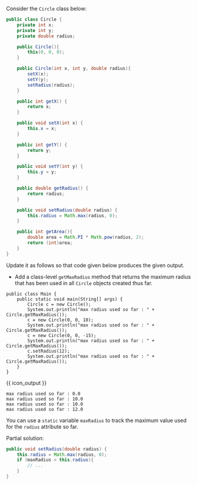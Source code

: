<panel type="dark" header="###  <small><small>{{ icon_important }} [Key Exercise] add getMaxRadius to the `Circle` class</small></small>" expanded >

Consider the `Circle` class below:
```java
public class Circle {
    private int x;
    private int y;
    private double radius;

    public Circle(){
        this(0, 0, 0);
    }

    public Circle(int x, int y, double radius){
        setX(x);
        setY(y);
        setRadius(radius);
    }

    public int getX() {
        return x;
    }

    public void setX(int x) {
        this.x = x;
    }

    public int getY() {
        return y;
    }

    public void setY(int y) {
        this.y = y;
    }

    public double getRadius() {
        return radius;
    }

    public void setRadius(double radius) {
        this.radius = Math.max(radius, 0);
    }

    public int getArea(){
        double area = Math.PI * Math.pow(radius, 2);
        return (int)area;
    }
}
```
Update it as follows so that code given below produces the given output.
* Add a class-level `getMaxRadius` method that returns the maximum radius that has been used in all `Circle` objects created thus far.

```java{.no-line-numbers}
public class Main {
    public static void main(String[] args) {
        Circle c = new Circle();
        System.out.println("max radius used so far : " + Circle.getMaxRadius());
        c = new Circle(0, 0, 10);
        System.out.println("max radius used so far : " + Circle.getMaxRadius());
        c = new Circle(0, 0, -15);
        System.out.println("max radius used so far : " + Circle.getMaxRadius());
        c.setRadius(12);
        System.out.println("max radius used so far : " + Circle.getMaxRadius());
    }
}
```
{{ icon_output }}
```
max radius used so far : 0.0
max radius used so far : 10.0
max radius used so far : 10.0
max radius used so far : 12.0
```

<panel type="seamless" header="Hint">

You can use a `static` variable `maxRadius` to track the maximum value used for the `radius` attribute so far.

Partial solution:
```java
public void setRadius(double radius) {
    this.radius = Math.max(radius, 0);
    if (maxRadius < this.radius){
        // ...
    }
}
```

</panel>
</panel>
